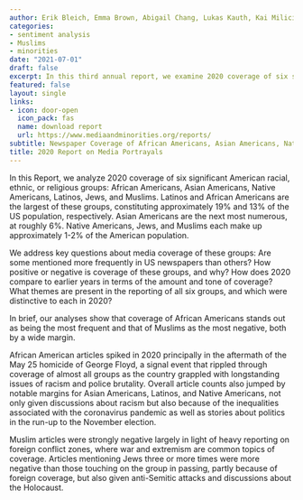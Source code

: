 ```yaml
---
author: Erik Bleich, Emma Brown, Abigail Chang, Lukas Kauth, Kai Milici, Nicolas Pantelick, Emily Wander, Maurits van der Veen
categories:
- sentiment analysis
- Muslims
- minorities
date: "2021-07-01"
draft: false
excerpt: In this third annual report, we examine 2020 coverage of six significant American racial, ethnic, or religious groups - African Americans, Asian Americans, Native Americans, Latinos, Jews, and Muslims.
featured: false
layout: single
links:
- icon: door-open
  icon_pack: fas
  name: download report
  url: https://www.mediaandminorities.org/reports/
subtitle: Newspaper Coverage of African Americans, Asian Americans, Native Americans, Latinos, Jews, and Muslims
title: 2020 Report on Media Portrayals
---
```


In this Report, we analyze 2020 coverage of six significant American racial, ethnic, or religious groups: African Americans, Asian Americans, Native Americans, Latinos, Jews, and Muslims. Latinos and African Americans are the largest of these groups, constituting approximately 19% and 13% of the US population, respectively. Asian Americans are the next most numerous, at roughly 6%. Native Americans, Jews, and Muslims each make up approximately 1-2% of the American population.

We address key questions about media coverage of these groups: Are some mentioned more frequently in US newspapers than others? How positive or negative is coverage of these groups, and why? How does 2020 compare to earlier years in terms of the amount and tone of coverage? What themes are present in the reporting of all six groups, and which were distinctive to each in 2020?

In brief, our analyses show that coverage of African Americans stands out as being the most frequent and that of Muslims as the most negative, both by a wide margin.

African American articles spiked in 2020 principally in the aftermath of the May 25 homicide of George Floyd, a signal event that rippled through coverage of almost all groups as the country grappled with longstanding issues of racism and police brutality. Overall article counts also jumped by notable margins for Asian Americans, Latinos, and Native Americans, not only given discussions about racism but also because of the inequalities associated with the coronavirus pandemic as well as stories about politics in the run-up to the November election.

Muslim articles were strongly negative largely in light of heavy reporting on foreign conflict zones, where war and extremism are common topics of coverage. Articles mentioning Jews three or more times were more negative than those touching on the group in passing, partly because of foreign coverage, but also given anti-Semitic attacks and discussions about the Holocaust.
